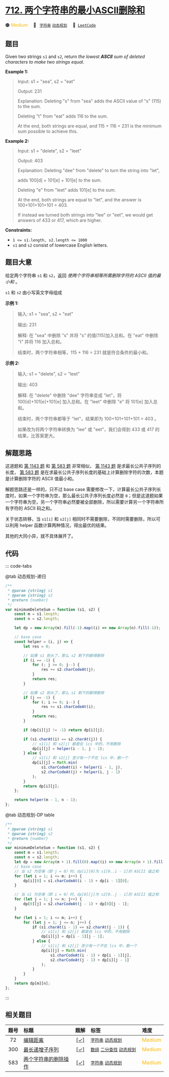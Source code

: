 # [712. 两个字符串的最小ASCII删除和](https://leetcode.com/problems/minimum-ascii-delete-sum-for-two-strings)

🟠 <font color=#ffb800>Medium</font>&emsp; 🔖&ensp; [`字符串`](/outline/tag/string.md) [`动态规划`](/outline/tag/dynamic-programming.md)&emsp; 🔗&ensp;[`LeetCode`](https://leetcode.com/problems/minimum-ascii-delete-sum-for-two-strings)

## 题目

Given two strings `s1` and `s2`, return _the lowest **ASCII** sum of deleted
characters to make two strings equal_.

**Example 1:**

> Input: s1 = "sea", s2 = "eat"
>
> Output: 231
>
> Explanation: Deleting "s" from "sea" adds the ASCII value of "s" (115) to the sum.
>
> Deleting "t" from "eat" adds 116 to the sum.
>
> At the end, both strings are equal, and 115 + 116 = 231 is the minimum sum possible to achieve this.

**Example 2:**

> Input: s1 = "delete", s2 = "leet"
>
> Output: 403
>
> Explanation: Deleting "dee" from "delete" to turn the string into "let",
>
> adds 100[d] + 101[e] + 101[e] to the sum.
>
> Deleting "e" from "leet" adds 101[e] to the sum.
>
> At the end, both strings are equal to "let", and the answer is 100+101+101+101 = 403.
>
> If instead we turned both strings into "lee" or "eet", we would get answers of 433 or 417, which are higher.

**Constraints:**

- `1 <= s1.length, s2.length <= 1000`
- `s1` and `s2` consist of lowercase English letters.

## 题目大意

给定两个字符串 `s1` 和 `s2`，返回 _使两个字符串相等所需删除字符的 ASCII 值的最小和_ 。

`s1` 和 `s2` 由小写英文字母组成

**示例 1:**

> 输入: s1 = "sea", s2 = "eat"
>
> 输出: 231
>
> 解释: 在 "sea" 中删除 "s" 并将 "s" 的值(115)加入总和。在 "eat" 中删除 "t" 并将 116 加入总和。
>
> 结束时，两个字符串相等，115 + 116 = 231 就是符合条件的最小和。

**示例 2:**

> 输入: s1 = "delete", s2 = "leet"
>
> 输出: 403
>
> 解释: 在 "delete" 中删除 "dee" 字符串变成 "let"，将 100[d]+101[e]+101[e] 加入总和。在 "leet" 中删除 "e" 将 101[e] 加入总和。
>
> 结束时，两个字符串都等于 "let"，结果即为 100+101+101+101 = 403 。
>
> 如果改为将两个字符串转换为 "lee" 或 "eet"，我们会得到 433 或 417 的结果，比答案更大。

## 解题思路

这道题和 [第 1143 题](./1143.md) 和 [第 583 题](./0583.md) 非常相似， [第 1143 题](./1143.md) 是求最长公共子序列的长度， [第 583 题](./0583.md) 是在求最长公共子序列长度的基础上计算删除字符的次数，本题是计算删除字符的 ASCII 值最小和。

解题思路还是一样的，只不过 base case 需要修改一下，计算最长公共子序列长度时，如果一个字符串为空，那么最长公共子序列长度必然是 `0`；但是这道题如果一个字符串为空，另一个字符串必然要被全部删除，所以需要计算另一个字符串所有字符的 ASCII 码之和。

关于状态转移，当 `s1[i]` 和 `s2[j]` 相同时不需要删除，不同时需要删除，所以可以利用 helper 函数计算两种情况，得出最优的结果。

其他的大同小异，就不具体展开了。

## 代码

::: code-tabs

@tab 动态规划-递归

```javascript
/**
 * @param {string} s1
 * @param {string} s2
 * @return {number}
 */
var minimumDeleteSum = function (s1, s2) {
	const m = s1.length;
	const n = s2.length;

	let dp = new Array(m).fill(-1).map((i) => new Array(n).fill(-1));

	// base case
	const helper = (i, j) => {
		let res = 0;

		// 如果 s1 到头了，那么 s2 剩下的都得删除
		if (i == -1) {
			for (; j >= 0; j--) {
				res += s2.charCodeAt(j);
			}
			return res;
		}

		// 如果 s2 到头了，那么 s1 剩下的都得删除
		if (j == -1) {
			for (; i >= 0; i--) {
				res += s1.charCodeAt(i);
			}
			return res;
		}

		if (dp[i][j] != -1) return dp[i][j];

		if (s1.charAt(i) == s2.charAt(j)) {
			// s1[i] 和 s2[j] 都是在 lcs 中的，不用删除
			dp[i][j] = helper(i - 1, j - 1);
		} else {
			// s1[i] 和 s2[j] 至少有一个不在 lcs 中，删一个
			dp[i][j] = Math.min(
				s1.charCodeAt(i) + helper(i - 1, j),
				s2.charCodeAt(j) + helper(i, j - 1)
			);
		}
		return dp[i][j];
	};

	return helper(m - 1, n - 1);
};
```

@tab 动态规划-DP table

```javascript
/**
 * @param {string} s1
 * @param {string} s2
 * @return {number}
 */
var minimumDeleteSum = function (s1, s2) {
	const m = s1.length;
	const n = s2.length;
	let dp = new Array(m + 1).fill(0).map((i) => new Array(n + 1).fill(0));
	// base case
	// 当 s2 为空串（即 j = 0）时，dp[i][0]为 s1[0..i - 1]的 ASCII 值之和
	for (let i = 1; i <= m; i++) {
		dp[i][0] = s1.charCodeAt(i - 1) + dp[i - 1][0];
	}

	// 当 s1 为空串（即 i = 0）时，dp[0][j]为 s2[0..j - 1]的 ASCII 值之和
	for (let j = 1; j <= n; j++) {
		dp[0][j] = s2.charCodeAt(j - 1) + dp[0][j - 1];
	}

	for (let i = 1; i <= m; i++) {
		for (let j = 1; j <= n; j++) {
			if (s1.charAt(i - 1) == s2.charAt(j - 1)) {
				// s1[i] 和 s2[j] 都是在 lcs 中的，不用删除
				dp[i][j] = dp[i - 1][j - 1];
			} else {
				// s1[i] 和 s2[j] 至少有一个不在 lcs 中，删一个
				dp[i][j] = Math.min(
					s1.charCodeAt(i - 1) + dp[i - 1][j],
					s2.charCodeAt(j - 1) + dp[i][j - 1]
				);
			}
		}
	}
	return dp[m][n];
};
```

:::

## 相关题目

<!-- prettier-ignore -->
| 题号 | 标题 | 题解 | 标签 | 难度 |
| :------: | :------ | :------: | :------ | :------ |
| 72 | [编辑距离](https://leetcode.com/problems/edit-distance) | [[✓]](/problem/0072) |  [`字符串`](/outline/tag/string.md) [`动态规划`](/outline/tag/dynamic-programming.md) | <font color=#ffb800>Medium</font> |
| 300 | [最长递增子序列](https://leetcode.com/problems/longest-increasing-subsequence) | [[✓]](/problem/0300) |  [`数组`](/outline/tag/array.md) [`二分查找`](/outline/tag/binary-search.md) [`动态规划`](/outline/tag/dynamic-programming.md) | <font color=#ffb800>Medium</font> |
| 583 | [两个字符串的删除操作](https://leetcode.com/problems/delete-operation-for-two-strings) | [[✓]](/problem/0583) |  [`字符串`](/outline/tag/string.md) [`动态规划`](/outline/tag/dynamic-programming.md) | <font color=#ffb800>Medium</font> |

<style>
.blue {
    background-color: #096dd9;
    padding: 0.25rem 0.5rem;
    margin: 0;
    font-size: 0.85em;
    border-radius: 3px;
    color: white;
    font-weight: 500;
}
table th:first-of-type { width: 10%; }
table th:nth-of-type(2) { width: 35%; }
table th:nth-of-type(3) { width: 10%; }
table th:nth-of-type(4) { width: 35%; }
table th:nth-of-type(5) { width: 10%; }
</style>
